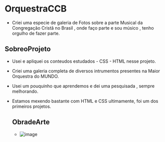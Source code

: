 # OrquestraCCB
- Criei uma especie de galeria de Fotos sobre a parte Musical da Congregação Cristã no Brasil , onde faço parte e sou músico , tenho orgulho de fazer parte.
## SobreoProjeto

- Usei e apliquei os conteudos estudados - CSS - HTML nesse projeto.
- Criei uma galeria completa de diversos intrumentos presentes na Maior Orquestra do MUNDO.
- Usei um pouquinho que aprendemos e dei uma pesquisada , sempre melhorando.
- Estamos mexendo bastante com HTML e CSS ultimamente, foi um dos primeiros projetos.

  ## ObradeArte

  - ![image](https://github.com/cauaaoliveira/OrquestraCCB/assets/162700798/2604ebee-f093-4e28-aa11-bd283967ad7d)
